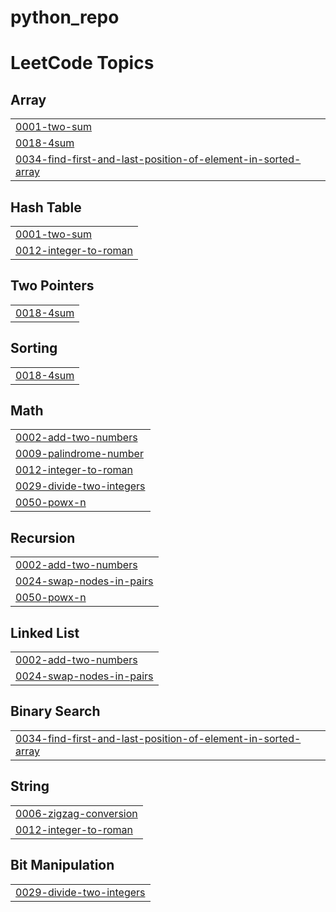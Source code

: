 # python_repo
<!---LeetCode Topics Start-->
# LeetCode Topics
## Array
|  |
| ------- |
| [0001-two-sum](https://github.com/shweta2892/python_repo/tree/master/0001-two-sum) |
| [0018-4sum](https://github.com/shweta2892/python_repo/tree/master/0018-4sum) |
| [0034-find-first-and-last-position-of-element-in-sorted-array](https://github.com/shweta2892/python_repo/tree/master/0034-find-first-and-last-position-of-element-in-sorted-array) |
## Hash Table
|  |
| ------- |
| [0001-two-sum](https://github.com/shweta2892/python_repo/tree/master/0001-two-sum) |
| [0012-integer-to-roman](https://github.com/shweta2892/python_repo/tree/master/0012-integer-to-roman) |
## Two Pointers
|  |
| ------- |
| [0018-4sum](https://github.com/shweta2892/python_repo/tree/master/0018-4sum) |
## Sorting
|  |
| ------- |
| [0018-4sum](https://github.com/shweta2892/python_repo/tree/master/0018-4sum) |
## Math
|  |
| ------- |
| [0002-add-two-numbers](https://github.com/shweta2892/python_repo/tree/master/0002-add-two-numbers) |
| [0009-palindrome-number](https://github.com/shweta2892/python_repo/tree/master/0009-palindrome-number) |
| [0012-integer-to-roman](https://github.com/shweta2892/python_repo/tree/master/0012-integer-to-roman) |
| [0029-divide-two-integers](https://github.com/shweta2892/python_repo/tree/master/0029-divide-two-integers) |
| [0050-powx-n](https://github.com/shweta2892/python_repo/tree/master/0050-powx-n) |
## Recursion
|  |
| ------- |
| [0002-add-two-numbers](https://github.com/shweta2892/python_repo/tree/master/0002-add-two-numbers) |
| [0024-swap-nodes-in-pairs](https://github.com/shweta2892/python_repo/tree/master/0024-swap-nodes-in-pairs) |
| [0050-powx-n](https://github.com/shweta2892/python_repo/tree/master/0050-powx-n) |
## Linked List
|  |
| ------- |
| [0002-add-two-numbers](https://github.com/shweta2892/python_repo/tree/master/0002-add-two-numbers) |
| [0024-swap-nodes-in-pairs](https://github.com/shweta2892/python_repo/tree/master/0024-swap-nodes-in-pairs) |
## Binary Search
|  |
| ------- |
| [0034-find-first-and-last-position-of-element-in-sorted-array](https://github.com/shweta2892/python_repo/tree/master/0034-find-first-and-last-position-of-element-in-sorted-array) |
## String
|  |
| ------- |
| [0006-zigzag-conversion](https://github.com/shweta2892/python_repo/tree/master/0006-zigzag-conversion) |
| [0012-integer-to-roman](https://github.com/shweta2892/python_repo/tree/master/0012-integer-to-roman) |
## Bit Manipulation
|  |
| ------- |
| [0029-divide-two-integers](https://github.com/shweta2892/python_repo/tree/master/0029-divide-two-integers) |
<!---LeetCode Topics End-->